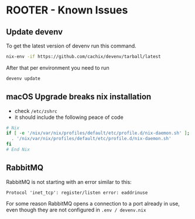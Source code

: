 # ROOTER - Known Issues

## Update devenv

To get the latest version of devenv run this command.

```bash
nix-env -if https://github.com/cachix/devenv/tarball/latest
```

After that per environment you need to run

```bash
devenv update
```

## macOS Upgrade breaks nix installation

- check `/etc/zshrc`
- it should include the following peace of code

```sh
# Nix
if [ -e '/nix/var/nix/profiles/default/etc/profile.d/nix-daemon.sh' ]; then
  . '/nix/var/nix/profiles/default/etc/profile.d/nix-daemon.sh'
fi
# End Nix
```

## RabbitMQ

RabbitMQ is not starting with an error similar to this:

```
Protocol 'inet_tcp': register/listen error: eaddrinuse
```

For some reason RabbitMQ opens a connection to a port already in use, even though they are not configured
in `.env / devenv.nix`